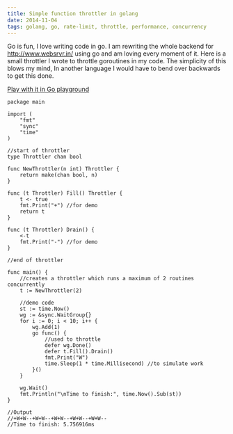 ```yaml
---
title: Simple function throttler in golang
date: 2014-11-04
tags: golang, go, rate-limit, throttle, performance, concurrency
---
```


Go is fun, I love writing code in go. I am rewriting the whole backend for
http://www.websrvr.in/ using go and am loving every moment of it. Here is a
small throttler I wrote to throttle goroutines in my code. The simplicity of
this blows my mind, In another language I would have to bend over backwards to
get this done.


[Play with it in Go playground](http://play.golang.org/p/WjtUP59Xps)

~~~golang
package main

import (
	"fmt"
	"sync"
	"time"
)

//start of throttler
type Throttler chan bool

func NewThrottler(n int) Throttler {
	return make(chan bool, n)
}

func (t Throttler) Fill() Throttler {
	t <- true
	fmt.Print("+") //for demo
	return t
}

func (t Throttler) Drain() {
	<-t
	fmt.Print("-") //for demo
}

//end of throttler

func main() {
	//creates a throttler which runs a maximum of 2 routines concurrently
	t := NewThrottler(2)

	//demo code
	st := time.Now()
	wg := &sync.WaitGroup{}
	for i := 0; i < 10; i++ {
		wg.Add(1)
		go func() {
			//used to throttle
			defer wg.Done()
			defer t.Fill().Drain()
			fmt.Print("W")
			time.Sleep(1 * time.Millisecond) //to simulate work
		}()
	}

	wg.Wait()
	fmt.Println("\nTime to finish:", time.Now().Sub(st))
}

//Output
//+W+W--+W+W--+W+W--+W+W--+W+W--
//Time to finish: 5.756916ms
~~~
